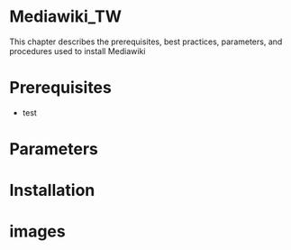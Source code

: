 # Mediawiki_TW
This chapter describes the prerequisites, best practices, parameters, and procedures used to install Mediawiki
# Prerequisites
- test

# Parameters
# Installation
# images
